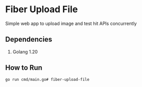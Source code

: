 # Fiber Upload File

Simple web app to upload image and test hit APIs concurrently

## Dependencies
1. Golang 1.20

## How to Run

    go run cmd/main.go# fiber-upload-file
